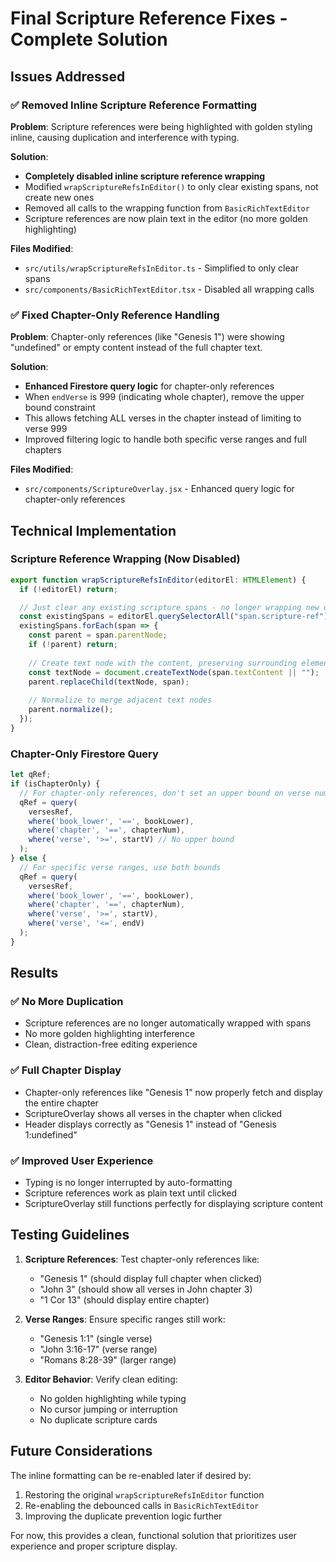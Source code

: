 # Final Scripture Reference Fixes - Complete Solution

## Issues Addressed

### ✅ **Removed Inline Scripture Reference Formatting**
**Problem**: Scripture references were being highlighted with golden styling inline, causing duplication and interference with typing.

**Solution**: 
- **Completely disabled inline scripture reference wrapping**
- Modified `wrapScriptureRefsInEditor()` to only clear existing spans, not create new ones
- Removed all calls to the wrapping function from `BasicRichTextEditor`
- Scripture references are now plain text in the editor (no more golden highlighting)

**Files Modified**:
- `src/utils/wrapScriptureRefsInEditor.ts` - Simplified to only clear spans
- `src/components/BasicRichTextEditor.tsx` - Disabled all wrapping calls

### ✅ **Fixed Chapter-Only Reference Handling**
**Problem**: Chapter-only references (like "Genesis 1") were showing "undefined" or empty content instead of the full chapter text.

**Solution**:
- **Enhanced Firestore query logic** for chapter-only references
- When `endVerse` is 999 (indicating whole chapter), remove the upper bound constraint
- This allows fetching ALL verses in the chapter instead of limiting to verse 999
- Improved filtering logic to handle both specific verse ranges and full chapters

**Files Modified**:
- `src/components/ScriptureOverlay.jsx` - Enhanced query logic for chapter-only references

## Technical Implementation

### Scripture Reference Wrapping (Now Disabled)
```typescript
export function wrapScriptureRefsInEditor(editorEl: HTMLElement) {
  if (!editorEl) return;

  // Just clear any existing scripture spans - no longer wrapping new ones
  const existingSpans = editorEl.querySelectorAll("span.scripture-ref");
  existingSpans.forEach(span => {
    const parent = span.parentNode;
    if (!parent) return;
    
    // Create text node with the content, preserving surrounding elements
    const textNode = document.createTextNode(span.textContent || "");
    parent.replaceChild(textNode, span);
    
    // Normalize to merge adjacent text nodes
    parent.normalize();
  });
}
```

### Chapter-Only Firestore Query
```javascript
let qRef;
if (isChapterOnly) {
  // For chapter-only references, don't set an upper bound on verse numbers
  qRef = query(
    versesRef,
    where('book_lower', '==', bookLower),
    where('chapter', '==', chapterNum),
    where('verse', '>=', startV) // No upper bound
  );
} else {
  // For specific verse ranges, use both bounds
  qRef = query(
    versesRef,
    where('book_lower', '==', bookLower),
    where('chapter', '==', chapterNum),
    where('verse', '>=', startV),
    where('verse', '<=', endV)
  );
}
```

## Results

### ✅ **No More Duplication**
- Scripture references are no longer automatically wrapped with spans
- No more golden highlighting interference
- Clean, distraction-free editing experience

### ✅ **Full Chapter Display**
- Chapter-only references like "Genesis 1" now properly fetch and display the entire chapter
- ScriptureOverlay shows all verses in the chapter when clicked
- Header displays correctly as "Genesis 1" instead of "Genesis 1:undefined"

### ✅ **Improved User Experience**
- Typing is no longer interrupted by auto-formatting
- Scripture references work as plain text until clicked
- ScriptureOverlay still functions perfectly for displaying scripture content

## Testing Guidelines

1. **Scripture References**: Test chapter-only references like:
   - "Genesis 1" (should display full chapter when clicked)
   - "John 3" (should show all verses in John chapter 3)
   - "1 Cor 13" (should display entire chapter)

2. **Verse Ranges**: Ensure specific ranges still work:
   - "Genesis 1:1" (single verse)
   - "John 3:16-17" (verse range)
   - "Romans 8:28-39" (larger range)

3. **Editor Behavior**: Verify clean editing:
   - No golden highlighting while typing
   - No cursor jumping or interruption
   - No duplicate scripture cards

## Future Considerations

The inline formatting can be re-enabled later if desired by:
1. Restoring the original `wrapScriptureRefsInEditor` function
2. Re-enabling the debounced calls in `BasicRichTextEditor`
3. Improving the duplicate prevention logic further

For now, this provides a clean, functional solution that prioritizes user experience and proper scripture display.
